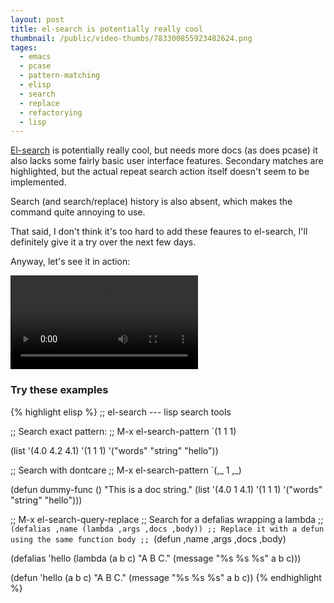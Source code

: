 ```yaml
---
layout: post
title: el-search is potentially really cool
thumbnail: /public/video-thumbs/783300855923482624.png
tages:
  - emacs
  - pcase
  - pattern-matching
  - elisp
  - search
  - replace
  - refactorying
  - lisp
---
```


[El-search](https://elpa.gnu.org/packages/el-search.html) is
potentially really cool, but needs more docs (as does pcase) it also
lacks some fairly basic user interface features. Secondary matches are
highlighted, but the actual repeat search action itself doesn't seem to be
implemented.

Search (and search/replace) history is also absent, which makes the
command quite annoying to use.

That said, I don't think it's too hard to add these feaures to
el-search, I'll definitely give it a try over the next few days.

Anyway, let's see it in action:

<video controls autoplay loop>
  <source src="/public/videos/783300855923482624.mp4" type="video/mp4">
  Sorry your browser does not support the video tag, maybe time to upgrade?
</video>

### Try these examples

{% highlight elisp %}
;; el-search --- lisp search tools

;; Search exact pattern:
;; M-x el-search-pattern `(1 1 1)

(list '(4.0 4.2 4.1) '(1 1 1) '("words" "string" "hello"))

;; Search with dontcare
;; M-x el-search-pattern `(,_ 1 ,_)

(defun dummy-func ()
  "This is a doc string."
  (list '(4.0 1 4.1)
        '(1 1 1)
        '("words" "string" "hello")))

;; M-x el-search-query-replace
;; Search for a defalias wrapping a lambda
;; `(defalias ,name (lambda ,args ,docs ,body))
;; Replace it with a defun using the same function body
;; `(defun ,name ,args ,docs ,body)

(defalias 'hello
  (lambda (a b c)
    "A B C."
    (message "%s %s %s" a b c)))

(defun 'hello
    (a b c)
  "A B C."
  (message "%s %s %s" a b c))
{% endhighlight %}
